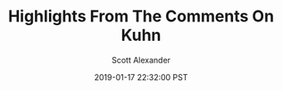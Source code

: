 ---
layout: podcast
title: "Highlights From The Comments On Kuhn"
author: Scott Alexander
description: https://slatestarcodex.com/2019/01/17/highlights-from-the-comments-on-kuhn/
date: 2019-01-17 22:32:00 PST
length: 8187000
duration: 2047
guid: highlights-from-the-comments-on-kuhn
---
